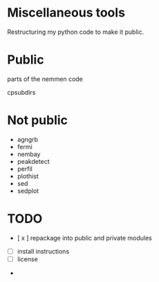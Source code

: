 Miscellaneous tools
===================

Restructuring my python code to make it public.

# Public

parts of the nemmen code

cpsubdirs



# Not public

* agngrb
* fermi
* nembay
* peakdetect
* perfil
* plothist
* sed
* sedplot

# TODO

* [ x ] repackage into public and private modules
* [ ] install instructions
* [ ] license
* 
